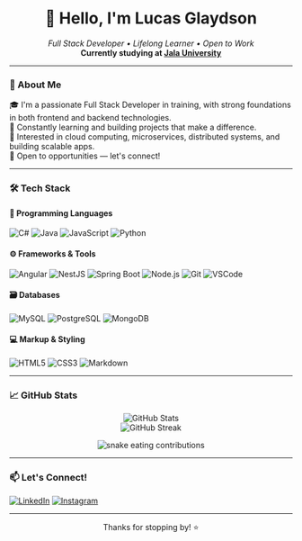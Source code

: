 <h1 align="center">👋 Hello, I'm Lucas Glaydson</h1>

<p align="center">
  <em>Full Stack Developer • Lifelong Learner • Open to Work</em><br>
  <strong>Currently studying at <a href="https://jala.university/">Jala University</a></strong>
</p>

---

### 🚀 About Me

🎓 I'm a passionate Full Stack Developer in training, with strong foundations in both frontend and backend technologies.  
🌱 Constantly learning and building projects that make a difference.  
📌 Interested in cloud computing, microservices, distributed systems, and building scalable apps.  
💼 Open to opportunities — let's connect!

---

### 🛠️ Tech Stack

#### 🧠 Programming Languages
![C#](https://img.shields.io/badge/C%23-239120?style=for-the-badge&logo=c-sharp&logoColor=white)
![Java](https://img.shields.io/badge/Java-ED8B00?style=for-the-badge&logo=java&logoColor=white)
![JavaScript](https://img.shields.io/badge/JavaScript-F7DF1E?style=for-the-badge&logo=javascript&logoColor=black)
![Python](https://img.shields.io/badge/Python-3670A0?style=for-the-badge&logo=python&logoColor=ffdd54)

#### ⚙️ Frameworks & Tools
![Angular](https://img.shields.io/badge/Angular-DD0031?style=for-the-badge&logo=angular&logoColor=white)
![NestJS](https://img.shields.io/badge/NestJS-E0234E?style=for-the-badge&logo=nestjs&logoColor=white)
![Spring Boot](https://img.shields.io/badge/Spring%20Boot-6DB33F?style=for-the-badge&logo=spring&logoColor=white)
![Node.js](https://img.shields.io/badge/Node.js-6DA55F?style=for-the-badge&logo=node.js&logoColor=white)
![Git](https://img.shields.io/badge/Git-E44C30?style=for-the-badge&logo=git&logoColor=white)
![VSCode](https://img.shields.io/badge/VSCode-007ACC?style=for-the-badge&logo=visual-studio-code&logoColor=white)

#### 🗃️ Databases
![MySQL](https://img.shields.io/badge/MySQL-00000F?style=for-the-badge&logo=mysql&logoColor=white)
![PostgreSQL](https://img.shields.io/badge/PostgreSQL-316192?style=for-the-badge&logo=postgresql&logoColor=white)
![MongoDB](https://img.shields.io/badge/MongoDB-4EA94B?style=for-the-badge&logo=mongodb&logoColor=white)

#### 💻 Markup & Styling
![HTML5](https://img.shields.io/badge/HTML5-E34F26?style=for-the-badge&logo=html5&logoColor=white)
![CSS3](https://img.shields.io/badge/CSS3-1572B6?style=for-the-badge&logo=css3&logoColor=white)
![Markdown](https://img.shields.io/badge/Markdown-000?style=for-the-badge&logo=markdown&logoColor=white)

---

### 📈 GitHub Stats

<p align="center">
  <img src="https://github-readme-stats.vercel.app/api?username=Lucas-Glaydson&show_icons=true&theme=radical" alt="GitHub Stats" />
  <br>
  <img src="https://github-readme-streak-stats.herokuapp.com/?user=Lucas-Glaydson&theme=radical" alt="GitHub Streak" />
</p>

<p align="center">
  <img src="https://github.com/Lucas-Glaydson/Lucas-Glaydson/blob/output/github-contribution-grid-snake.svg" alt="snake eating contributions" />
</p>

---

### 📫 Let's Connect!

[![LinkedIn](https://img.shields.io/badge/LinkedIn-0077B5?style=for-the-badge&logo=linkedin&logoColor=white)](https://www.linkedin.com/in/lucas-glaydson-syc/)
[![Instagram](https://img.shields.io/badge/Instagram-E4405F?style=for-the-badge&logo=instagram&logoColor=white)](https://www.instagram.com/shh_luck)

---

<p align="center">Thanks for stopping by! ⭐️</p>
